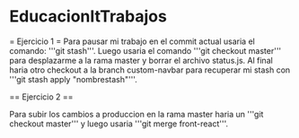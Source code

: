 # EducacionItTrabajos
= Ejercicio 1 =
Para pausar mi trabajo en el commit actual usaria el comando: '''git stash'''. Luego usaria el comando '''git checkout master''' para desplazarme a la rama master y borrar el archivo status.js.
Al final haria otro checkout a la branch custom-navbar para recuperar mi stash con '''git stash apply "nombrestash"'''.

== Ejercicio 2 ==

Para subir los cambios a produccion en la rama master haria un '''git checkout master''' y luego usaria '''git merge front-react'''.
